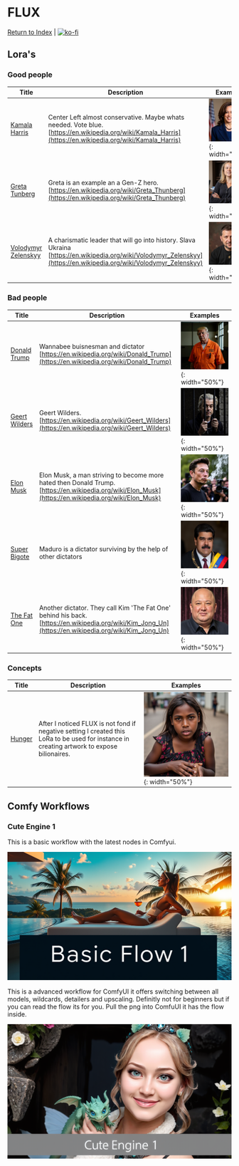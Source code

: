 # FLUX

[Return to Index](/) | [![ko-fi](https://ko-fi.com/img/githubbutton_sm.svg)](https://ko-fi.com/Q5Q8124DNL)

## Lora's

### Good people

| Title | Description | Examples |
| ----- | ----------- | -------- |
| [Kamala Harris](https://huggingface.co/roelfrenkema/flux1.lora.kamalaharris) |Center Left almost conservative. Maybe whats needed. Vote blue. [https://en.wikipedia.org/wiki/Kamala_Harris](https://en.wikipedia.org/wiki/Kamala_Harris)|![Kamala](Kamala.png){: width="50%"}|
| [Greta Tunberg](https://huggingface.co/roelfrenkema/flux1.lora.gretathunberg)|Greta is an example an a Gen-Z hero. [https://en.wikipedia.org/wiki/Greta_Thunberg](https://en.wikipedia.org/wiki/Greta_Thunberg)|![Greta](Greta.png){: width="50%"}|
| [Volodymyr Zelenskyy](https://huggingface.co/roelfrenkema/flux1.lora.zelenskyy) |A charismatic leader that will go into history. Slava Ukraina [https://en.wikipedia.org/wiki/Volodymyr_Zelenskyy](https://en.wikipedia.org/wiki/Volodymyr_Zelenskyy)|![Zelenskyy](Zelenskyy.png){: width="50%"}|


### Bad people

| Title | Description | Examples |
| ----- | ----------- | -------- |
| [Donald Trump](https://huggingface.co/roelfrenkema/flux1.lora.donaldtrump) | Wannabee buisnesman and dictator [https://en.wikipedia.org/wiki/Donald_Trump](https://en.wikipedia.org/wiki/Donald_Trump)|![Donald Trump](trump.png){: width="50%"}|
| [Geert Wilders](https://huggingface.co/roelfrenkema/flux1.lora.geertwilders)| Geert Wilders. [https://en.wikipedia.org/wiki/Geert_Wilders](https://en.wikipedia.org/wiki/Geert_Wilders)|![Geert Wilders](geertw.png){: width="50%"}|
| [Elon Musk](https://huggingface.co/roelfrenkema/flux1.lora.elonmusk) |Elon Musk, a man striving to become more hated then Donald Trump. [https://en.wikipedia.org/wiki/Elon_Musk](https://en.wikipedia.org/wiki/Elon_Musk)|![Elon Musk](elon.jpg){: width="50%"}|
| [Super Bigote](https://ko-fi.com/s/8f3389f132) |Maduro is a dictator surviving by the help of other dictators|![Maduro](Maduro.png){: width="50%"}|
| [The Fat One](https://huggingface.co/roelfrenkema/flux1.lora.kimjongun) |Another dictator. They call Kim 'The Fat One' behind his back. [https://en.wikipedia.org/wiki/Kim_Jong_Un](https://en.wikipedia.org/wiki/Kim_Jong_Un)|![Kim](Kim.png){: width="50%"}|


### Concepts

| Title | Description | Examples |
| ----- | ----------- | -------- |
| [Hunger](https://ko-fi.com/s/9eed5d891d) |After I noticed FLUX is not fond if negative setting I created this LoRa to be used for instance in creating artwork to expose bilionaires. |![Hunger](Hunger.png){: width="50%"}|


## Comfy Workflows

### Cute Engine 1

This is a basic workflow with the latest nodes in Comfyui.

![Basic_Flow_1.png](Basic_Flow_1.png)

This is a advanced workflow for ComfyUI it offers switching between all models, wildcards, detailers and upscaling. Definitly not for beginners but if you can read the flow its for you. Pull the png into ComfuUI it has the flow inside.

![Cute_Engine_1.png](Cute_Engine_1.png)
